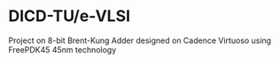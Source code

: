 # DICD-TU/e-VLSI
Project on 8-bit Brent-Kung Adder designed on Cadence Virtuoso using FreePDK45 45nm technology
